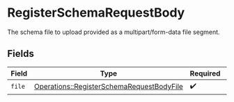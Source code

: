 # RegisterSchemaRequestBody

The schema file to upload provided as a multipart/form-data file segment.


## Fields

| Field                                                                                                 | Type                                                                                                  | Required                                                                                              | Description                                                                                           |
| ----------------------------------------------------------------------------------------------------- | ----------------------------------------------------------------------------------------------------- | ----------------------------------------------------------------------------------------------------- | ----------------------------------------------------------------------------------------------------- |
| `file`                                                                                                | [Operations::RegisterSchemaRequestBodyFile](../../models/operations/registerschemarequestbodyfile.md) | :heavy_check_mark:                                                                                    | N/A                                                                                                   |